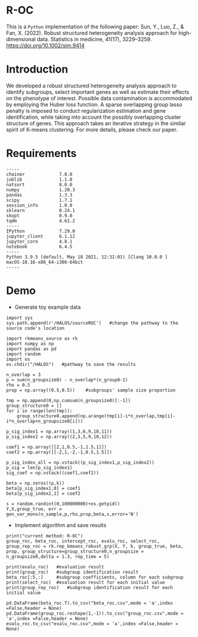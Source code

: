 # R-OC
This is a `Python` implementation of the following paper:
Sun, Y., Luo, Z., & Fan, X. (2022). Robust structured heterogeneity analysis approach for high-dimensional data. Statistics in medicine, 41(17), 3229–3259. https://doi.org/10.1002/sim.9414

# Introduction
We developed a robust structured heterogeneity analysis approach to identify subgroups, select important genes as well as estimate their effects on the phenotype of interest. Possible data contamination is accommodated by employing the Huber loss function. A sparse overlapping group lasso penalty is imposed to conduct regularization estimation and gene identification, while taking into account the possibly overlapping cluster structure of genes. This approach takes an iterative strategy in the similar spirit of K-means clustering. For more details, please check our paper.

# Requirements
```
-----
chainer             7.8.0
joblib              1.1.0
natsort             8.0.0
numpy               1.20.3
pandas              1.3.3
scipy               1.7.1
session_info        1.0.0
sklearn             0.24.1
skopt               0.9.0
tqdm                4.61.2
-----
IPython             7.29.0
jupyter_client      6.1.12
jupyter_core        4.8.1
notebook            6.4.5
-----
Python 3.9.5 (default, May 18 2021, 12:31:01) [Clang 10.0.0 ]
macOS-10.16-x86_64-i386-64bit
-----
```

# Demo
* Generate toy example data
```
import sys
sys.path.append(r'/HALOS/sourceROC')   #change the pathway to the source code's location

import rkmeans_source as rk
import numpy as np
import pandas as pd
import random
import os
os.chdir("/HALOS")   #pathway to save the results

n_overlap = 3
p = sum(n_groupsize0) - n_overlap*(n_group0-1)
rho = 0.5
prop = np.array((0.5,0.5))    #subgroups' sample size proportion

tmp = np.append(0,np.cumsum(n_groupsize0)[:-1])
group_structure0 = []
for i in range(len(tmp)):
    group_structure0.append(np.arange(tmp[i]-i*n_overlap,tmp[i]-i*n_overlap+n_groupsize0[i]))

p_sig_index1 = np.array((1,3,6,9,10,11))
p_sig_index2 = np.array((2,3,5,9,10,12))

coef1 = np.array([[2,1,0.5,-1,1.5,1]])
coef2 = np.array([[-2,1,-2,-1,0.5,1.5]])

p_sig_index_all = np.vstack((p_sig_index1,p_sig_index2))
p_sig = len(p_sig_index1)
sig_coef = np.vstack((coef1,coef2))

beta = np.zeros((p,k))
beta[p_sig_index1,0] = coef1
beta[p_sig_index2,1] = coef2

s = random.randint(0,100000000)+os.getpid()
Y,X,group_true, err = gen_var_mono(n_sample,p,rho,prop,beta,s,error='N')
```

* Implement algorithm and save results

```
print("current method: R-OC")
group_roc, beta_roc, intercept_roc, evalu_roc, select_roc, group_rep_roc = rk.rep_kmeans_robust_grp(X, Y, k, group_true, beta, prop, group_structure=group_structure0,n_groupsize = n_groupsize0,delta = 1.3, rep_time = 5)

print(evalu_roc)   #evaluation result
print(group_roc)   #subgroup identification result
beta_roc[:5,:]     #subgroup coefficients, column for each subgroup
print(select_roc)  #evaluation result for each initial value
print(group_rep_roc)   #subgroup identification result for each initial value

pd.DataFrame(beta_roc.T).to_csv("beta_roc.csv",mode = 'a',index =False,header = None)       
pd.DataFrame(group_roc.reshape(1,-1)).to_csv("group_roc.csv",mode = 'a',index =False,header = None)
evalu_roc.to_csv("evalu_roc.csv",mode = 'a',index =False,header = None)
```
